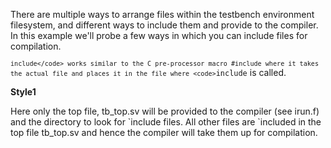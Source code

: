 There are multiple ways to arrange files within the testbench environment filesystem, and different ways to include them and provide to the compiler.
In this example we'll probe a few ways in which you can include files for compilation.

<code>`include</code> works similar to the C pre-processor macro #include where it takes the actual file and places it in the file where <code>`include</code> is called.

<b>Style1</b>
<p>Here only the top file, tb_top.sv will be provided to the compiler (see irun.f) and the directory to look for `include files. All other files are `included in the top file tb_top.sv and hence the compiler will take them up for compilation.</p>

